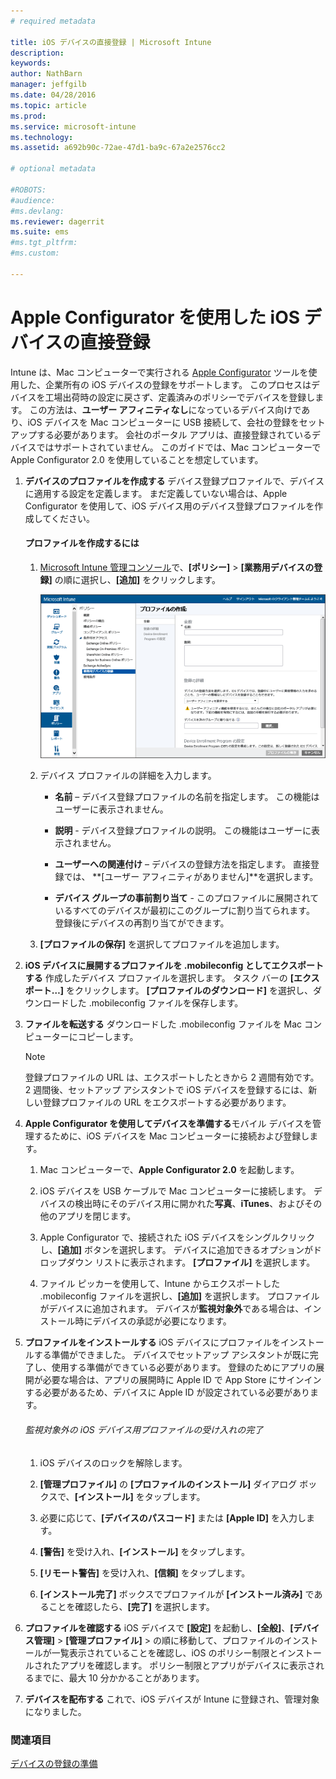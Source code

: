 ```yaml
---
# required metadata

title: iOS デバイスの直接登録 | Microsoft Intune
description:
keywords:
author: NathBarn
manager: jeffgilb
ms.date: 04/28/2016
ms.topic: article
ms.prod:
ms.service: microsoft-intune
ms.technology:
ms.assetid: a692b90c-72ae-47d1-ba9c-67a2e2576cc2

# optional metadata

#ROBOTS:
#audience:
#ms.devlang:
ms.reviewer: dagerrit
ms.suite: ems
#ms.tgt_pltfrm:
#ms.custom:

---
```


# Apple Configurator を使用した iOS デバイスの直接登録
Intune は、Mac コンピューターで実行される [Apple Configurator](http://go.microsoft.com/fwlink/?LinkId=518017) ツールを使用した、企業所有の iOS デバイスの登録をサポートします。 このプロセスはデバイスを工場出荷時の設定に戻さず、定義済みのポリシーでデバイスを登録します。 この方法は、**ユーザー アフィニティなし**になっているデバイス向けであり、iOS デバイスを Mac コンピューターに USB 接続して、会社の登録をセットアップする必要があります。 会社のポータル アプリは、直接登録されているデバイスではサポートされていません。 このガイドでは、Mac コンピューターで Apple Configurator 2.0 を使用していることを想定しています。

1.  **デバイスのプロファイルを作成する** デバイス登録プロファイルで、デバイスに適用する設定を定義します。 まだ定義していない場合は、Apple Configurator を使用して、iOS デバイス用のデバイス登録プロファイルを作成してください。

    #### プロファイルを作成するには

    1.  [Microsoft Intune 管理コンソール](http://manage.microsoft.com)で、**[ポリシー]** &gt; **[業務用デバイスの登録]** の順に選択し、**[追加]** をクリックします。

        ![[デバイス登録プロファイルの作成] ページ](../media/pol-sa-corp-enroll.png)

    2.  デバイス プロファイルの詳細を入力します。

        -   **名前** – デバイス登録プロファイルの名前を指定します。 この機能はユーザーに表示されません。

        -   **説明** - デバイス登録プロファイルの説明。 この機能はユーザーに表示されません。

        -   **ユーザーへの関連付け** – デバイスの登録方法を指定します。 直接登録では、 **[ユーザー アフィニティがありません]**を選択します。

        -   **デバイス グループの事前割り当て** - このプロファイルに展開されているすべてのデバイスが最初にこのグループに割り当てられます。 登録後にデバイスの再割り当てができます。

    3.  **[プロファイルの保存]** を選択してプロファイルを追加します。

5.  **iOS デバイスに展開するプロファイルを .mobileconfig としてエクスポートする** 作成したデバイス プロファイルを選択します。 タスク バーの **[エクスポート…]**  をクリックします。 **[プロファイルのダウンロード]** を選択し、ダウンロードした .mobileconfig ファイルを保存します。

6.  **ファイルを転送する** ダウンロードした .mobileconfig ファイルを Mac コンピューターにコピーします。
    > [!NOTE]
    > 登録プロファイルの URL は、エクスポートしたときから 2 週間有効です。 2 週間後、セットアップ アシスタントで iOS デバイスを登録するには、新しい登録プロファイルの URL をエクスポートする必要があります。
7.  **Apple Configurator を使用してデバイスを準備する**モバイル デバイスを管理するために、iOS デバイスを Mac コンピューターに接続および登録します。

    1.  Mac コンピューターで、**Apple Configurator 2.0** を起動します。

    2.  iOS デバイスを USB ケーブルで Mac コンピューターに接続します。 デバイスの検出時にそのデバイス用に開かれた**写真**、**iTunes**、およびその他のアプリを閉じます。

    3.  Apple Configurator で、接続された iOS デバイスをシングルクリックし、**[追加]** ボタンを選択します。 デバイスに追加できるオプションがドロップダウン リストに表示されます。 **[プロファイル]** を選択します。

    4.  ファイル ピッカーを使用して、Intune からエクスポートした .mobileconfig ファイルを選択し、**[追加]** を選択します。 プロファイルがデバイスに追加されます。  デバイスが**監視対象外**である場合は、インストール時にデバイスの承認が必要になります。

8.  **プロファイルをインストールする** iOS デバイスにプロファイルをインストールする準備ができました。 デバイスでセットアップ アシスタントが既に完了し、使用する準備ができている必要があります。  登録のためにアプリの展開が必要な場合は、アプリの展開時に Apple ID で App Store にサインインする必要があるため、デバイスに Apple ID が設定されている必要があります。

    ###### 監視対象外の iOS デバイス用プロファイルの受け入れの完了

    1.  iOS デバイスのロックを解除します。

    2.  **[管理プロファイル]** の **[プロファイルのインストール]** ダイアログ ボックスで、**[インストール]** をタップします。

    3.  必要に応じて、**[デバイスのパスコード]** または **[Apple ID]** を入力します。

    4.  **[警告]** を受け入れ、**[インストール]** をタップします。

    5.  **[リモート警告]** を受け入れ、**[信頼]** をタップします。

    6.  **[インストール完了]** ボックスでプロファイルが **[インストール済み]** であることを確認したら、**[完了]** を選択します。

9. **プロファイルを確認する**
    iOS デバイスで **[設定]** を起動し、**[全般]**、**[デバイス管理]** &gt; **[管理プロファイル]** &gt; の順に移動して、プロファイルのインストールが一覧表示されていることを確認し、iOS のポリシー制限とインストールされたアプリを確認します。 ポリシー制限とアプリがデバイスに表示されるまでに、最大 10 分かかることがあります。

10. **デバイスを配布する** これで、iOS デバイスが Intune に登録され、管理対象になりました。


### 関連項目
[デバイスの登録の準備](get-ready-to-enroll-devices-in-microsoft-intune.md)


<!--HONumber=Jun16_HO3-->


